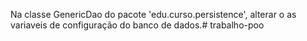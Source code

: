 Na classe GenericDao do pacote 'edu.curso.persistence', 
alterar o as variaveis de configuração do banco de dados.#   t r a b a l h o - p o o  
 